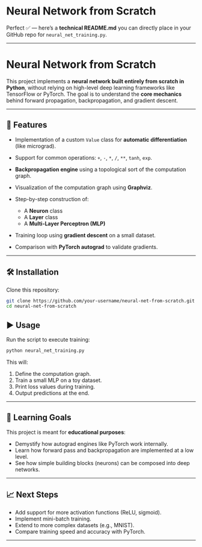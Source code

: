 # Neural Network from Scratch

Perfect ✅ — here’s a **technical README.md** you can directly place in your GitHub repo for `neural_net_training.py`.

---

# Neural Network from Scratch

This project implements a **neural network built entirely from scratch in Python**, without relying on high-level deep learning frameworks like TensorFlow or PyTorch. The goal is to understand the **core mechanics** behind forward propagation, backpropagation, and gradient descent.

---

## 📌 Features

* Implementation of a custom `Value` class for **automatic differentiation** (like micrograd).
* Support for common operations: `+`, `-`, `*`, `/`, `**`, `tanh`, `exp`.
* **Backpropagation engine** using a topological sort of the computation graph.
* Visualization of the computation graph using **Graphviz**.
* Step-by-step construction of:

  * A **Neuron** class
  * A **Layer** class
  * A **Multi-Layer Perceptron (MLP)**
* Training loop using **gradient descent** on a small dataset.
* Comparison with **PyTorch autograd** to validate gradients.

---

## 🛠️ Installation

Clone this repository:

```bash
git clone https://github.com/your-username/neural-net-from-scratch.git
cd neural-net-from-scratch
```

## ▶️ Usage

Run the script to execute training:

```bash
python neural_net_training.py
```

This will:

1. Define the computation graph.
2. Train a small MLP on a toy dataset.
3. Print loss values during training.
4. Output predictions at the end.

---


## 📖 Learning Goals

This project is meant for **educational purposes**:

* Demystify how autograd engines like PyTorch work internally.
* Learn how forward pass and backpropagation are implemented at a low level.
* See how simple building blocks (neurons) can be composed into deep networks.

---

## 📈 Next Steps

* Add support for more activation functions (ReLU, sigmoid).
* Implement mini-batch training.
* Extend to more complex datasets (e.g., MNIST).
* Compare training speed and accuracy with PyTorch.

---

